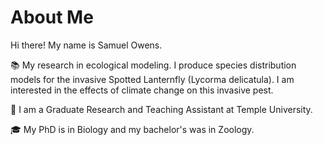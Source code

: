 # About Me

Hi there! My name is Samuel Owens. 

📚 My research in ecological modeling. I produce species distribution models for the invasive Spotted Lanternfly (Lycorma delicatula). I am interested in the effects of climate change on this invasive pest.

💼 I am a Graduate Research and Teaching Assistant at Temple University. 

🎓 My PhD is in Biology and my bachelor's was in Zoology.
